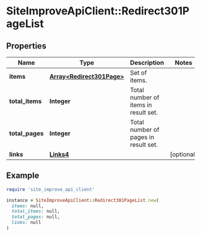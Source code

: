 # SiteImproveApiClient::Redirect301PageList

## Properties

| Name | Type | Description | Notes |
| ---- | ---- | ----------- | ----- |
| **items** | [**Array&lt;Redirect301Page&gt;**](Redirect301Page.md) | Set of items. |  |
| **total_items** | **Integer** | Total number of items in result set. |  |
| **total_pages** | **Integer** | Total number of pages in result set. |  |
| **links** | [**Links4**](Links4.md) |  | [optional] |

## Example

```ruby
require 'site_improve_api_client'

instance = SiteImproveApiClient::Redirect301PageList.new(
  items: null,
  total_items: null,
  total_pages: null,
  links: null
)
```

